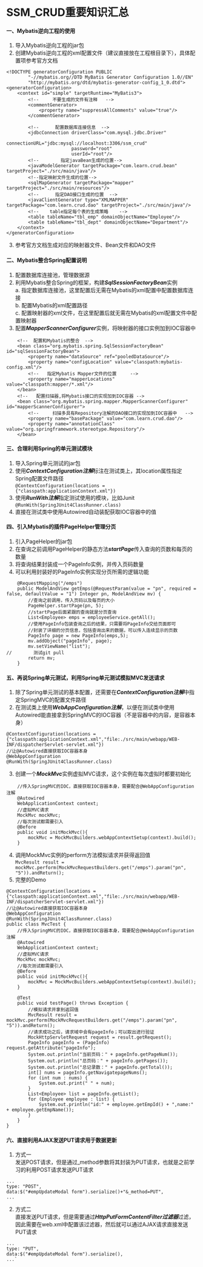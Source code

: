 # SSM_CRUD重要知识汇总
#### 一、Mybatis逆向工程的使用  
1. 导入Mybatis逆向工程的jar包  
2. 创建Mybatis逆向工程的xml配置文件（建议直接放在工程根目录下），具体配置项参考官方文档  
```
<!DOCTYPE generatorConfiguration PUBLIC
        "-//mybatis.org//DTD MyBatis Generator Configuration 1.0//EN"
        "http://mybatis.org/dtd/mybatis-generator-config_1_0.dtd">
<generatorConfiguration>
    <context id="simple" targetRuntime="MyBatis3">
        <!--     不要生成的文件有注释   -->
        <commentGenerator>
            <property name="suppressAllComments" value="true"/>
        </commentGenerator>

        <!--      配置数据库连接信息  -->
        <jdbcConnection driverClass="com.mysql.jdbc.Driver"
                        connectionURL="jdbc:mysql://localhost:3306/ssm_crud"
                        password="root"
                        userId="root"/>
        <!--        指定javaBean生成的位置-->
        <javaModelGenerator targetPackage="com.learn.crud.bean" targetProject="./src/main/java"/>
        <!--指定映射文件生成的位置-->
        <sqlMapGenerator targetPackage="mapper" targetProject="./src/main/resources"/>
        <!--      指定DAO接口生成的位置  -->
        <javaClientGenerator type="XMLMAPPER" targetPackage="com.learn.crud.dao" targetProject="./src/main/java"/>
        <!--    table指定每个表的生成策略    -->
        <table tableName="tbl_emp" domainObjectName="Employee"/>
        <table tableName="tbl_dept" domainObjectName="Department"/>
    </context>
</generatorConfiguration>
```
3. 参考官方文档生成对应的映射器文件、Bean文件和DAO文件
#### 二、Mybatis整合Spring配置说明
1. 配置数据库连接池，管理数据源  
2. 利用Mybatis整合Spring的框架，构建***SqlSessionFactoryBean***实例  
  a. 指定数据库连接池，这里配置后无需在Mybatis的xml配置中配置数据库连接  
  b. 配置Mybatis的xml配置路径  
  c. 配置映射器的xml文件，在这里配置后就无需在Mybatis的xml配置文件中配置映射器  
3. 配置***MapperScannerConfigurer***实例，将映射器的接口实例加到IOC容器中
```
    <!--  配置和Mybatis的整合  -->
    <bean class="org.mybatis.spring.SqlSessionFactoryBean" id="sqlSessionFactoryBean">
        <property name="dataSource" ref="pooledDataSource"/>
        <property name="configLocation" value="classpath:mybatis-config.xml"/>
        <!--   指定Mybatis Mapper文件的位置     -->
        <property name="mapperLocations" value="classpath:mapper/*.xml"/>
    </bean>
    <!--   配置扫描器,将Mybatis接口的实现加到IOC容器 -->
    <bean class="org.mybatis.spring.mapper.MapperScannerConfigurer" id="mapperScannerConfigurer">
        <!--     扫描多具有Repository注解的DAO接口的实现加到IOC容器中   -->
        <property name="basePackage" value="com.learn.crud.dao"/>
        <property name="annotationClass" value="org.springframework.stereotype.Repository"/>
    </bean>
```
#### 三、合理利用Spring的单元测试模块
1. 导入Spring单元测试的jar包  
2. 使用***ContextConfiguration注解***标注在测试类上，其location属性指定Spring配置文件路径  
`@ContextConfiguration(locations = {"classpath:applicationContext.xml"})`
3. 使用***RunWith注解***指定测试使用的模块，比如Junit  
`@RunWith(SpringJUnit4ClassRunner.class)`
4. 直接在测试类中使用Autowired自动装配获取IOC容器中的值
#### 四、引入Mybatis的插件PageHelper管理分页
1. 引入PageHelper的jar包  
2. 在查询之前调用PageHelper的静态方法***startPage***传入查询的页数和每页的数量  
3. 将查询结果封装成一个PageInfo实例，并传入页码数量  
4. 可以利用封装好的PageInfo实例实现分页所需的逻辑功能
```
    @RequestMapping("/emps")
    public ModelAndView getEmps(@RequestParam(value = "pn", required = false, defaultValue = "1") Integer pn, ModelAndView mv) {
        //查询之前调用，传入页码以及每页的大小
        PageHelper.startPage(pn, 5);
        //startPage后面紧跟的查询就是分页查询
        List<Employee> emps = employeeService.getAll();
        //使用PageInfo包装查询之后的结果，只需要将PageInfo交给页面即可
        //封装了详细的分页信息，包括查询出来的数据，可以传入连续显示的页数
        PageInfo page = new PageInfo(emps,5);
        mv.addObject("pageInfo", page);
        mv.setViewName("list");
//        测试git pull
        return mv;
    }
```
#### 五、再说Spring单元测试，利用Spring单元测试模拟MVC发送请求
1. 除了Spring单元测试的基本配置，还需要在***ContextConfiguration注解***中指定SpringMVC的配置文件路径  
2. 在测试类上使用***WebAppConfiguration注解***，以便在测试类中使用Autowired能直接拿到SpringMVC的IOC容器（不是容器中的内容，是容器本身）  
```
@ContextConfiguration(locations = {"classpath:applicationContext.xml","file:./src/main/webapp/WEB-INF/dispatcherServlet-servlet.xml"})
//让@Autowired直接获取IOC容器本身
@WebAppConfiguration
@RunWith(SpringJUnit4ClassRunner.class)
```
3. 创建一个***MockMvc***实例虚拟MVC请求，这个实例在每次虚拟时都要初始化  
```
    //传入SpringMVC的IOC，直接获取IOC容器本身，需要配合@WebAppConfiguration注解
    @Autowired
    WebApplicationContext context;
    //虚拟MVC请求
    MockMvc mockMvc;
    //每次测试都需要引入
    @Before
    public void initMockMvc(){
        mockMvc = MockMvcBuilders.webAppContextSetup(context).build();
    }
```
4. 调用MockMvc实例的perform方法模拟请求并获得返回值  
`MvcResult result = mockMvc.perform(MockMvcRequestBuilders.get("/emps").param("pn", "5")).andReturn();`
5. 完整的Demo  
```
@ContextConfiguration(locations = {"classpath:applicationContext.xml","file:./src/main/webapp/WEB-INF/dispatcherServlet-servlet.xml"})
//让@Autowired直接获取IOC容器本身
@WebAppConfiguration
@RunWith(SpringJUnit4ClassRunner.class)
public class MvcTest {
    //传入SpringMVC的IOC，直接获取IOC容器本身，需要配合@WebAppConfiguration注解
    @Autowired
    WebApplicationContext context;
    //虚拟MVC请求
    MockMvc mockMvc;
    //每次测试都需要引入
    @Before
    public void initMockMvc(){
        mockMvc = MockMvcBuilders.webAppContextSetup(context).build();
    }

    @Test
    public void testPage() throws Exception {
        //模拟请求并拿到返回值
        MvcResult result = mockMvc.perform(MockMvcRequestBuilders.get("/emps").param("pn", "5")).andReturn();
        //请求成功之后，请求域中会有pageInfo；可以取出进行验证
        MockHttpServletRequest request = result.getRequest();
        PageInfo pageInfo = (PageInfo) request.getAttribute("pageInfo");
        System.out.println("当前页码：" + pageInfo.getPageNum());
        System.out.println("总页码：" + pageInfo.getPages());
        System.out.println("总记录数：" + pageInfo.getTotal());
        int[] nums = pageInfo.getNavigatepageNums();
        for (int num : nums) {
            System.out.print(" " + num);
        }
        List<Employee> list = pageInfo.getList();
        for (Employee employee : list) {
            System.out.println("id:" + employee.getEmpId() + ",name:" + employee.getEmpName());
        }
    }
}

```
#### 六、直接利用AJAX发送PUT请求用于数据更新  
1. 方式一  
发送POST请求，但是通过_method参数将其封装为PUT请求，也就是之前学习的利用POST请求发送PUT请求  
```
...
type: "POST",
data:$("#empUpdateModal form").serialize()+"&_method=PUT",
...
```
2. 方式二  
直接发送PUT请求，但是需要通过***HttpPutFormContentFilter过滤器***过滤，因此需要在web.xml中配置该过滤器，然后就可以通过AJAX请求直接发送PUT请求
```
...
type: "PUT",
data:$("#empUpdateModal form").serialize(),
...`

```